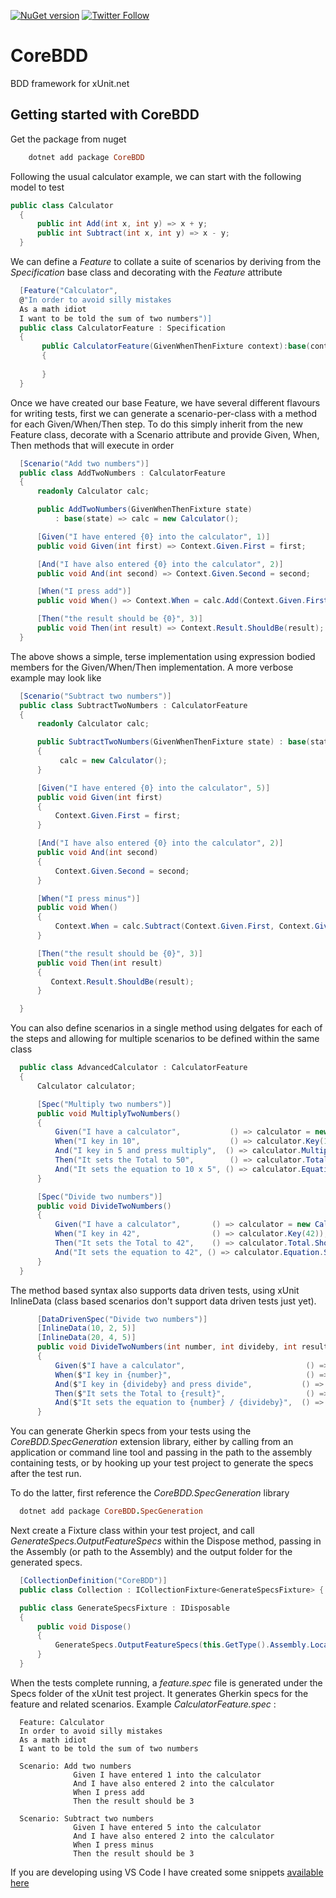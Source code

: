 [![NuGet version](https://badge.fury.io/nu/CoreBDD.svg)](https://www.nuget.org/packages/CoreBDD)  [![Twitter Follow](https://img.shields.io/twitter/follow/espadrine.svg?style=social&label=Follow)](https://twitter.com/stevenknox101)


# CoreBDD

BDD framework for xUnit.net

## Getting started with CoreBDD

Get the package from nuget

```ruby
    dotnet add package CoreBDD
```

Following the usual calculator example, we can start with the following model to test
 
   
  ``` csharp
public class Calculator
    {
        public int Add(int x, int y) => x + y;
        public int Subtract(int x, int y) => x - y;
    }
```

We can define a *Feature* to collate a suite of scenarios by deriving from the *Specification* base class and decorating with the *Feature* attribute

  ``` csharp
    [Feature("Calculator", 
    @"In order to avoid silly mistakes
    As a math idiot
    I want to be told the sum of two numbers")]
    public class CalculatorFeature : Specification
    {
         public CalculatorFeature(GivenWhenThenFixture context):base(context) 
         {
            
         }
    }
```
Once we have created our base Feature, we have several different flavours for writing tests, first we can generate a scenario-per-class with a method for each Given/When/Then step. To do this simply inherit from the new Feature class, decorate with a Scenario attribute and provide Given, When, Then methods that will execute in order

  ``` csharp
    [Scenario("Add two numbers")]
    public class AddTwoNumbers : CalculatorFeature
    {
        readonly Calculator calc;

        public AddTwoNumbers(GivenWhenThenFixture state) 
            : base(state) => calc = new Calculator();

        [Given("I have entered {0} into the calculator", 1)]
        public void Given(int first) => Context.Given.First = first;

        [And("I have also entered {0} into the calculator", 2)]
        public void And(int second) => Context.Given.Second = second;

        [When("I press add")]
        public void When() => Context.When = calc.Add(Context.Given.First, Context.Given.Second);

        [Then("the result should be {0}", 3)]
        public void Then(int result) => Context.Result.ShouldBe(result);
    }
```

The above shows a simple, terse implementation using expression bodied members for the Given/When/Then implementation. A more verbose example may look like

  ``` csharp
    [Scenario("Subtract two numbers")]
    public class SubtractTwoNumbers : CalculatorFeature
    {
        readonly Calculator calc;

        public SubtractTwoNumbers(GivenWhenThenFixture state) : base(state)
        {
             calc = new Calculator();
        }

        [Given("I have entered {0} into the calculator", 5)]
        public void Given(int first)
        {
            Context.Given.First = first;
        }

        [And("I have also entered {0} into the calculator", 2)]
        public void And(int second)
        {
            Context.Given.Second = second;
        }

        [When("I press minus")]
        public void When()
        {
            Context.When = calc.Subtract(Context.Given.First, Context.Given.Second);
        }

        [Then("the result should be {0}", 3)]
        public void Then(int result)
        {
           Context.Result.ShouldBe(result);
        }

    }
```

You can also define scenarios in a single method using delgates for each of the steps and allowing for multiple scenarios to be defined within the same class

  ``` csharp
    public class AdvancedCalculator : CalculatorFeature
    {
        Calculator calculator;

        [Spec("Multiply two numbers")]
        public void MultiplyTwoNumbers()
        {
            Given("I have a calculator",           () => calculator = new Calculator());
            When("I key in 10",                    () => calculator.Key(10));
            And("I key in 5 and press multiply",  () => calculator.Multiply(5));
            Then("It sets the Total to 50",        () => calculator.Total.ShouldBe(50));
            And("It sets the equation to 10 x 5", () => calculator.Equation.ShouldBe("10 x 5"));
        }

        [Spec("Divide two numbers")]
        public void DivideTwoNumbers()
        {
            Given("I have a calculator",       () => calculator = new Calculator());
            When("I key in 42",                () => calculator.Key(42));
            Then("It sets the Total to 42",    () => calculator.Total.ShouldBe(42));
            And("It sets the equation to 42", () => calculator.Equation.ShouldBe("42"));
        }
    }   
```

The method based syntax also supports data driven tests, using xUnit InlineData (class based scenarios don't support data driven tests just yet).

  ``` csharp
        [DataDrivenSpec("Divide two numbers")]
        [InlineData(10, 2, 5)]
        [InlineData(20, 4, 5)]
        public void DivideTwoNumbers(int number, int divideby, int result)
        {
            Given($"I have a calculator",                           () => calculator = new Calculator());
            When($"I key in {number}",                              () => calculator.Key(number));
            And($"I key in {divideby} and press divide",           () => calculator.Divide(divideby));
            Then($"It sets the Total to {result}",                  () => calculator.Total.ShouldBe(result));
            And($"It sets the equation to {number} / {divideby}",  () => calculator.Equation.ShouldBe($"{number} / {divideby}"));
        }
```

You can generate Gherkin specs from your tests using the *CoreBDD.SpecGeneration* extension library, either by calling from an application or command line tool and passing in the path to the assembly containing tests, or by hooking up your test project to generate the specs after the test run. 

To do the latter, first reference the *CoreBDD.SpecGeneration* library

  ```ruby
    dotnet add package CoreBDD.SpecGeneration
```

Next create a Fixture class within your test project, and call *GenerateSpecs.OutputFeatureSpecs* within the Dispose method, passing in the Assembly (or path to the Assembly) and the output folder for the generated specs.


  ``` csharp
    [CollectionDefinition("CoreBDD")]
    public class Collection : ICollectionFixture<GenerateSpecsFixture> { }

    public class GenerateSpecsFixture : IDisposable
    {
        public void Dispose()
        {
            GenerateSpecs.OutputFeatureSpecs(this.GetType().Assembly.Location, @"..\..\..\Specs\");
        }
    }
```

When the tests complete running, a *feature.spec* file is generated under the Specs folder of the xUnit test project. It generates Gherkin specs for the feature and related scenarios. Example *CalculatorFeature.spec* :

  ``` gherkin
    Feature: Calculator
	In order to avoid silly mistakes
    As a math idiot
    I want to be told the sum of two numbers

    Scenario: Add two numbers
    			Given I have entered 1 into the calculator
    			And I have also entered 2 into the calculator
    			When I press add
    			Then the result should be 3

    Scenario: Subtract two numbers
    			Given I have entered 5 into the calculator
    			And I have also entered 2 into the calculator
    			When I press minus
    			Then the result should be 3

```

If you are developing using VS Code I have created some snippets [available here](https://gist.github.com/stevenknox/231f1dcf775ceeeb890edc634ad551a2)